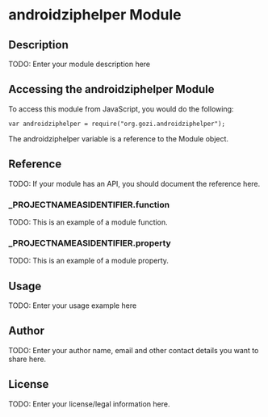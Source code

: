 # androidziphelper Module

## Description

TODO: Enter your module description here

## Accessing the androidziphelper Module

To access this module from JavaScript, you would do the following:

	var androidziphelper = require("org.gozi.androidziphelper");

The androidziphelper variable is a reference to the Module object.	

## Reference

TODO: If your module has an API, you should document
the reference here.

### ___PROJECTNAMEASIDENTIFIER__.function

TODO: This is an example of a module function.

### ___PROJECTNAMEASIDENTIFIER__.property

TODO: This is an example of a module property.

## Usage

TODO: Enter your usage example here

## Author

TODO: Enter your author name, email and other contact
details you want to share here. 

## License

TODO: Enter your license/legal information here.
